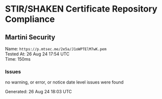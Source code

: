 # STIR/SHAKEN Certificate Repository Compliance

## Martini Security

Name: `https://p.mtsec.me/2e5a/J1oWPTElM7wK.pem`\
Tested At: 26 Aug 24 17:54 UTC\
Time: 150ms

### Issues

no warning, or error, or notice date level issues were found

Generated: 26 Aug 24 18:03 UTC